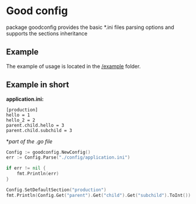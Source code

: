 # Good config
package goodconfig provides the basic *.ini files parsing options and supports the sections inheritance

## Example
The example of usage is located in the [/example](https://github.com/PavelPolyakov/goodconfig/tree/master/example) folder.

## Example in short
**application.ini:**
```
[production]
hello = 1
hello_2 = 2
parent.child.hello = 3
parent.child.subchild = 3
```
**part of the *.go file**
```Go
Config := goodconfig.NewConfig()
err := Config.Parse("./config/application.ini")

if err != nil {
    fmt.Println(err)
}

Config.SetDefaultSection("production")
fmt.Println(Config.Get("parent").Get("child").Get("subchild").ToInt())
```